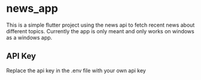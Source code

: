 # news_app

This is a simple flutter project using the news api to fetch recent news about different topics.
Currently the app is only meant and only works on windows as a windows app.

## API Key

Replace the api key in the .env file with your own api key
